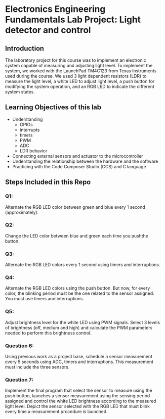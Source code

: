 # Electronics Engineering Fundamentals Lab Project: Light detector and control

## Introduction
The laboratory project for this course was to implement an electronic system capable of 
measuring and adjusting light level. To implement the system, we worked with the 
LaunchPad TM4C123 from Texas Instruments used during the course. We used 3 light 
dependent resistors (LDR) to measure the light level, a white LED to adjust light 
level, a push button for modifying the system operation, and an RGB LED to indicate 
the different system states.

## Learning Objectives of this lab
- Understanding 
  - GPIOs
  - interrupts
  - timers
  - PWM
  - ADC
  - LDR behavior
- Connecting external sensors and actuator to the microcontroller
- Understanding the relationship between the hardware and the software
- Practicing with the Code Composer Studio (CCS) and C language
## Steps Included in this Repo
### Q1: 
Alternate the RGB LED color between green and blue every 1 second (approximately).
### Q2: 
Change the LED color between blue and green each time you pushthe button.
### Q3: 
Alternate the RGB LED colors every 1 second using timers and interruptions.
### Q4: 
Alternate the RGB LED colors using the push button. But now, for every color,
the blinking period must be the one related to the sensor assigned. You must use 
timers and interruptions.
### Q5: 
Adjust brightness level for the white LED using PWM signals. Select 3 levels of 
brightness (off, medium and high) and calculate the PWM parameters needed to perform 
this brightness control.
### Question 6: 
Using previous work as a project base, schedule a sensor measurement every 5 seconds 
using ADC, timers and interruptions. This measurement must include the three sensors.
### Question 7: 
Implement the final program that select the sensor to measure using the push 
button, launches a sensor measurement using the sensing period assigned and control the 
white LED brightness according to the measured light level. Depict the sensor selected 
with the RGB LED that must blink every time a measurement procedure is launched.
